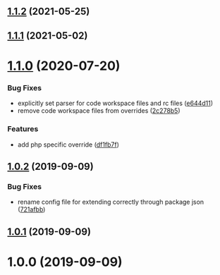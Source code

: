 ## [1.1.2](https://github.com/pascaliske/prettier-config/compare/v1.1.1...v1.1.2) (2021-05-25)



## [1.1.1](https://github.com/pascaliske/prettier-config/compare/v1.1.0...v1.1.1) (2021-05-02)



# [1.1.0](https://github.com/pascaliske/prettier-config/compare/v1.0.2...v1.1.0) (2020-07-20)


### Bug Fixes

* explicitly set parser for code workspace files and rc files ([e644d11](https://github.com/pascaliske/prettier-config/commit/e644d113b42bd7572abfda456f99eaa0d1acdb71))
* remove code workspace files from overrides ([2c278b5](https://github.com/pascaliske/prettier-config/commit/2c278b5ca2b7da7abc3d3fe57f6afdfd00d88993))


### Features

* add php specific override ([df1fb7f](https://github.com/pascaliske/prettier-config/commit/df1fb7f5394179887ce79fe9fb6657bae4c38b79))



## [1.0.2](https://github.com/pascaliske/prettier-config/compare/v1.0.1...v1.0.2) (2019-09-09)


### Bug Fixes

* rename config file for extending correctly through package json ([721afbb](https://github.com/pascaliske/prettier-config/commit/721afbb))



## [1.0.1](https://github.com/pascaliske/prettier-config/compare/v1.0.0...v1.0.1) (2019-09-09)



# 1.0.0 (2019-09-09)



